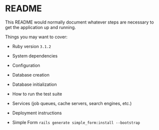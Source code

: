 # README

This README would normally document whatever steps are necessary to get the
application up and running.

Things you may want to cover:

* Ruby version
  `3.1.2`

* System dependencies

* Configuration

* Database creation

* Database initialization

* How to run the test suite

* Services (job queues, cache servers, search engines, etc.)

* Deployment instructions

* Simple Form
  `rails generate simple_form:install --bootstrap`
